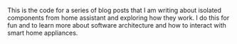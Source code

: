This is the code for a series of blog posts that I am writing about isolated components from home assistant and exploring how they work. I do this for fun and to learn more about software architecture and how to interact with smart home appliances.